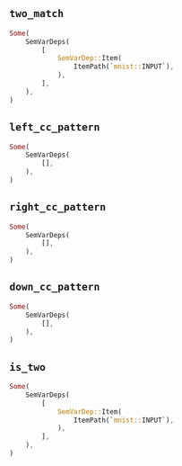 ## `two_match`

```rust
Some(
    SemVarDeps(
        [
            SemVarDep::Item(
                ItemPath(`mnist::INPUT`),
            ),
        ],
    ),
)
```

## `left_cc_pattern`

```rust
Some(
    SemVarDeps(
        [],
    ),
)
```

## `right_cc_pattern`

```rust
Some(
    SemVarDeps(
        [],
    ),
)
```

## `down_cc_pattern`

```rust
Some(
    SemVarDeps(
        [],
    ),
)
```

## `is_two`

```rust
Some(
    SemVarDeps(
        [
            SemVarDep::Item(
                ItemPath(`mnist::INPUT`),
            ),
        ],
    ),
)
```
